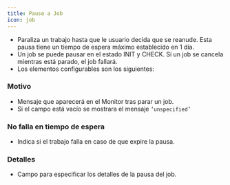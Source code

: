 ```yaml
---
title: Pause a Job
icon: job
---
```

* Paraliza un trabajo hasta que le usuario decida que se reanude. Esta pausa tiene un tiempo de espera máximo establecido en 1 día.
* Un job se puede pausar en el estado INIT y CHECK. Si un job se cancela mientras está parado, el job fallará.
* Los elementos configurables son los siguientes:

### Motivo
* Mensaje que aparecerá en el Monitor tras parar un job.
* Si el campo está vacío se mostrara el mensaje `‘unspecified’`

### No falla en tiempo de espera
* Indica si el trabajo falla en caso de que expire la pausa.

### Detalles
* Campo para especificar los detalles de la pausa del job.